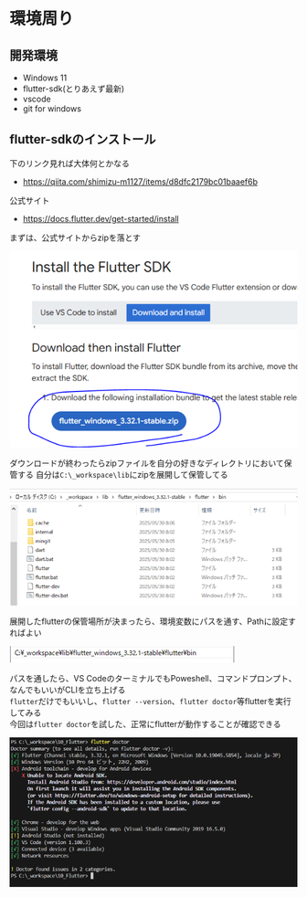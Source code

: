# 環境周り
## 開発環境
- Windows 11
- flutter-sdk(とりあえず最新)
- vscode
- git for windows

## flutter-sdkのインストール
下のリンク見れば大体何とかなる<br>
- https://qiita.com/shimizu-m1127/items/d8dfc2179bc01baaef6b

公式サイト
- https://docs.flutter.dev/get-started/install

まずは、公式サイトからzipを落とす

![](./img/備忘録/flutter_sdk_download.PNG)

ダウンロードが終わったらzipファイルを自分の好きなディレクトリにおいて保管する
自分は`C:\_workspace\lib`にzipを展開して保管してる

![](./img/備忘録/flutter_lib.PNG)

展開したflutterの保管場所が決まったら、環境変数にパスを通す、Pathに設定すればよい

![](./img/備忘録/flutter_path.PNG)


パスを通したら、VS CodeのターミナルでもPoweshell、コマンドプロンプト、なんでもいいがCLIを立ち上げる<br>
`flutter`だけでもいいし、`flutter --version`、`flutter doctor`等flutterを実行してみる<br>
今回は`flutter doctor`を試した、正常にflutterが動作することが確認できる

![](./img/備忘録/flutter_execute.PNG)
